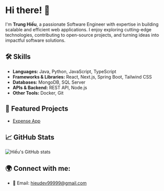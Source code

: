 # Hi there! 👋

I'm **Trung Hiếu**, a passionate Software Engineer with expertise in building scalable and efficient web applications. I enjoy exploring cutting-edge technologies, contributing to open-source projects, and turning ideas into impactful software solutions.

## 🛠️ Skills
- **Languages:** Java, Python, JavaScript, TypeScript
- **Frameworks & Libraries:** React, Next.js, Spring Boot, Tailwind CSS
- **Databases:** MongoDB, SQL Server
- **APIs & Backend:** REST API, Node.js
- **Other Tools:** Docker, Git

## 🚀 Featured Projects
- [Expense App]([https://github.com/username/project1](https://github.com/hieudev99999/expense-app))

## 📈 GitHub Stats
![Hiếu's GitHub stats](https://github-readme-stats.vercel.app/api?username=hieudev99999&show_icons=true&theme=radical)

## 🌍 Connect with me:
- 📧 Email: hieudev99999@gmail.com
